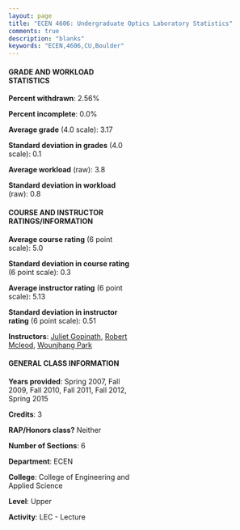 ```yaml
---
layout: page
title: "ECEN 4606: Undergraduate Optics Laboratory Statistics"
comments: true
description: "blanks"
keywords: "ECEN,4606,CU,Boulder"
---
```

<head>
<script src="https://ajax.googleapis.com/ajax/libs/jquery/2.1.3/jquery.min.js"></script>
<script src="https://dl.dropboxusercontent.com/s/pc42nxpaw1ea4o9/highcharts.js?dl=0"></script>
<!-- <script src="../assets/js/highcharts.js"></script> -->
<style type="text/css">@font-face {
	font-family: "Bebas Neue";
	src: url(https://www.filehosting.org/file/details/544349/BebasNeue Regular.otf) format("opentype");
	}
	h1.Bebas { 
		font-family: "Bebas Neue", Verdana, Tahoma;
	}
</style>
</head>
<body>
	<div id="container" style="float: right; width: 45%; height: 88%; margin-left: 2.5%; margin-right: 2.5%;"></div>
	<script language="JavaScript">
		$(document).ready(function() {
		var chart = {type: 'column'};
		var title = {text: 'Grade Distribution'};
		var xAxis = {categories: ['A','B','C','D','F'],crosshair: true};
		var yAxis = {min: 0,title: {text: 'Percentage'}};
		var tooltip = {headerFormat: '<center><b><span style="font-size:20px">{point.key}</span></b></center>',
		               pointFormat: '<td style="padding:0"><b>{point.y:.1f}%</b></td>',
		               footerFormat: '</table>',shared: true,useHTML: true};
		var plotOptions = {column: {pointPadding: 0.0,borderWidth: 0}};  
		var credits = {enabled: false};var series= [{name: 'Percent',data: [37.53,49.58,8.17,4.73,0.0,]}];
		var json = {};
		json.chart = chart;
		json.title = title;
		json.tooltip = tooltip;
		json.xAxis = xAxis;
		json.yAxis = yAxis;  
		json.series = series;
		json.plotOptions = plotOptions;  
		json.credits = credits;
		$('#container').highcharts(json);
	});
	</script>
</body>
			   
#### GRADE AND WORKLOAD STATISTICS

**Percent withdrawn**: 2.56%

**Percent incomplete**: 0.0%

**Average grade** (4.0 scale): 3.17

**Standard deviation in grades** (4.0 scale): 0.1

**Average workload** (raw): 3.8

**Standard deviation in workload** (raw): 0.8

#### COURSE AND INSTRUCTOR RATINGS/INFORMATION

**Average course rating** (6 point scale): 5.0

**Standard deviation in course rating** (6 point scale): 0.3

**Average instructor rating** (6 point scale): 5.13

**Standard deviation in instructor rating** (6 point scale): 0.51

**Instructors**: <a href='../../instructors/Juliet_Gopinath'>Juliet Gopinath</a>, <a href='../../instructors/Robert_Mcleod'>Robert Mcleod</a>, <a href='../../instructors/Wounjhang_Park'>Wounjhang Park</a>

#### GENERAL CLASS INFORMATION

**Years provided**: Spring 2007, Fall 2009, Fall 2010, Fall 2011, Fall 2012, Spring 2015

**Credits**: 3

**RAP/Honors class?** Neither

**Number of Sections**: 6

**Department**: ECEN

**College**: College of Engineering and Applied Science

**Level**: Upper

**Activity**: LEC - Lecture
